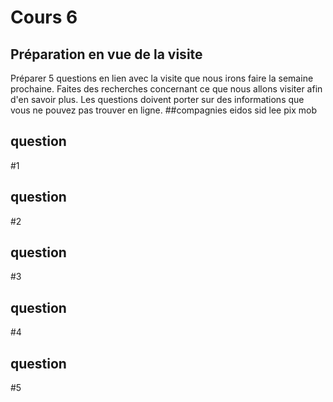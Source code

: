 # Cours 6
## Préparation en vue de la visite
Préparer 5 questions en lien avec la visite que nous irons faire la semaine prochaine. Faites des recherches concernant ce que nous allons visiter afin d'en savoir plus. Les questions doivent porter sur des informations que vous ne pouvez pas trouver en ligne. 
##compagnies
eidos 
sid lee
pix mob
## question
#1
## question
#2
## question
#3
## question
#4
## question
#5

